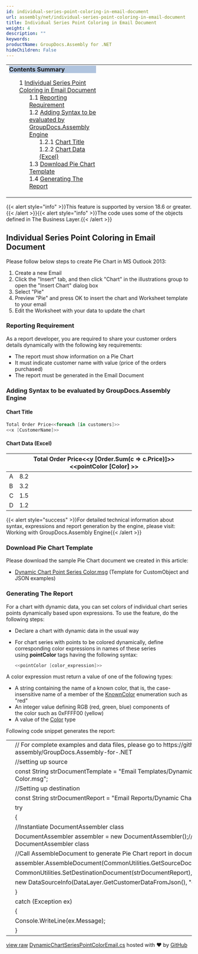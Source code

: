 ```yaml
---
id: individual-series-point-coloring-in-email-document
url: assembly/net/individual-series-point-coloring-in-email-document
title: Individual Series Point Coloring in Email Document
weight: 4
description: ""
keywords: 
productName: GroupDocs.Assembly for .NET
hideChildren: False
---
```

<table class="sectionMacro" border="0" cellpadding="5" cellspacing="0" width="100%"><tbody><tr><td valign="top" width="50%"><div class="panel" style="border-top-width: 1px; border-right-width: 1px; border-bottom-width: 1px; border-left-width: 1px;"><div class="panelHeader" style="border-bottom-width: 1px; background-color: rgb(176, 196, 222);"><b>Contents Summary</b></div><div class="panelContent"><style type="text/css">div.rbtoc1593026666844 { padding-top: 0px; padding-right: 0px; padding-bottom: 0px; padding-left: 0px; }div.rbtoc1593026666844 ul { list-style-type: none; list-style-image: none; margin-left: 0px; }div.rbtoc1593026666844 li { margin-left: 0px; padding-left: 0px; }</style><div class="toc rbtoc1593026666844"><ul class="toc-indentation"><li><span class="TOCOutline">1</span> <a href="#IndividualSeriesPointColoringinEmailDocument-IndividualSeriesPointColoringinEmailDocument">Individual Series Point Coloring in Email Document</a><ul class="toc-indentation"><li><span class="TOCOutline">1.1</span> <a href="#IndividualSeriesPointColoringinEmailDocument-ReportingRequirement">Reporting Requirement</a></li><li><span class="TOCOutline">1.2</span> <a href="#IndividualSeriesPointColoringinEmailDocument-AddingSyntaxtobeevaluatedbyGroupDocs.AssemblyEngine">Adding Syntax to be evaluated by GroupDocs.Assembly Engine</a><ul class="toc-indentation"><li><span class="TOCOutline">1.2.1</span> <a href="#IndividualSeriesPointColoringinEmailDocument-ChartTitle">Chart Title</a></li><li><span class="TOCOutline">1.2.2</span> <a href="#IndividualSeriesPointColoringinEmailDocument-ChartData(Excel)">Chart Data (Excel)</a></li></ul></li><li><span class="TOCOutline">1.3</span> <a href="#IndividualSeriesPointColoringinEmailDocument-DownloadPieChartTemplate">Download Pie Chart Template</a></li><li><span class="TOCOutline">1.4</span> <a href="#IndividualSeriesPointColoringinEmailDocument-GeneratingTheReport">Generating The Report</a></li></ul></li></ul></div></div></div></td><td valign="top" width="15%">&nbsp;</td><td valign="top" width="35%">&nbsp;</td></tr></tbody></table>

{{< alert style="info" >}}This feature is supported by version 18.6 or greater.{{< /alert >}}{{< alert style="info" >}}The code uses some of the objects defined in The Business Layer.{{< /alert >}}

## Individual Series Point Coloring in Email Document

Please follow below steps to create Pie Chart in MS Outlook 2013:

1.  Create a new Email
2.  Click the "Insert" tab, and then click "Chart" in the illustrations group to open the "Insert Chart" dialog box
3.  Select "Pie"
4.  Preview "Pie" and press OK to insert the chart and Worksheet template to your email
5.  Edit the Worksheet with your data to update the chart

### Reporting Requirement

As a report developer, you are required to share your customer orders details dynamically with the following key requirements:

*   The report must show information on a Pie Chart
*   It must indicate customer name with value (price of the orders purchased)
*   The report must be generated in the Email Document

### Adding Syntax to be evaluated by GroupDocs.Assembly Engine

#### Chart Title

```csharp
Total Order Price<<foreach [in customers]>>
<<x [CustomerName]>>

```

#### Chart Data (Excel)

|   | Total Order Price<<y [Order.Sum(c => c.Price)]>><<pointColor [Color] >> |
| --- | --- |
| A | 8.2 |
| B | 3.2 |
| C | 1.5 |
| D | 1.2 |

{{< alert style="success" >}}For detailed technical information about syntax, expressions and report generation by the engine, please visit: Working with GroupDocs.Assembly Engine{{< /alert >}}

### Download Pie Chart Template

Please download the sample Pie Chart document we created in this article:

*   [Dynamic Chart Point Series Color.msg](https://github.com/groupdocs-assembly/GroupDocs.Assembly-for-.NET/blob/master/Examples/Data/Source/Email%20Templates/Dynamic%20Chart%20Point%20Series%20Color.msg) (Template for CustomObject and JSON examples) 

### Generating The Report

For a chart with dynamic data, you can set colors of individual chart series points dynamically based upon expressions. To use the feature, do the following steps:

*   Declare a chart with dynamic data in the usual way
*   For chart series with points to be colored dynamically, define corresponding color expressions in names of these series using **pointColor** tags having the following syntax:
    
    ```csharp
    <<pointColor [color_expression]>>
    ```
    

A color expression must return a value of one of the following types:

*   A string containing the name of a known color, that is, the case-insensitive name of a member of the [KnownColor](https://msdn.microsoft.com/en-us/library/system.drawing.knowncolor(v=vs.110).aspx) enumeration such as "red"
*   An integer value defining RGB (red, green, blue) components of the color such as 0xFFFF00 (yellow)
*   A value of the [Color](http://msdn.microsoft.com/en-us/library/system.drawing.color(v=vs.110).aspx) type

Following code snippet generates the report:

<table class="highlight tab-size js-file-line-container" data-tab-size="8" data-paste-markdown-skip=""><tbody><tr><td id="file-dynamicchartseriespointcoloremail-cs-L1" class="blob-num js-line-number" data-line-number="1"></td><td id="file-dynamicchartseriespointcoloremail-cs-LC1" class="blob-code blob-code-inner js-file-line"><span class="pl-c"><span class="pl-c">//</span> For complete examples and data files, please go to https://github.com/groupdocs-assembly/GroupDocs.Assembly-for-.NET</span></td></tr><tr><td id="file-dynamicchartseriespointcoloremail-cs-L2" class="blob-num js-line-number" data-line-number="2"></td><td id="file-dynamicchartseriespointcoloremail-cs-LC2" class="blob-code blob-code-inner js-file-line"><span class="pl-c"><span class="pl-c">//</span>setting up source</span></td></tr><tr><td id="file-dynamicchartseriespointcoloremail-cs-L3" class="blob-num js-line-number" data-line-number="3"></td><td id="file-dynamicchartseriespointcoloremail-cs-LC3" class="blob-code blob-code-inner js-file-line"><span class="pl-k">const</span> <span class="pl-en">String</span> <span class="pl-smi">strDocumentTemplate</span> <span class="pl-k">=</span> <span class="pl-s"><span class="pl-pds">"</span>Email Templates/Dynamic Chart Point Series Color.msg<span class="pl-pds">"</span></span>;</td></tr><tr><td id="file-dynamicchartseriespointcoloremail-cs-L4" class="blob-num js-line-number" data-line-number="4"></td><td id="file-dynamicchartseriespointcoloremail-cs-LC4" class="blob-code blob-code-inner js-file-line"><span class="pl-c"><span class="pl-c">//</span>Setting up destination</span></td></tr><tr><td id="file-dynamicchartseriespointcoloremail-cs-L5" class="blob-num js-line-number" data-line-number="5"></td><td id="file-dynamicchartseriespointcoloremail-cs-LC5" class="blob-code blob-code-inner js-file-line"><span class="pl-k">const</span> <span class="pl-en">String</span> <span class="pl-smi">strDocumentReport</span> <span class="pl-k">=</span> <span class="pl-s"><span class="pl-pds">"</span>Email Reports/Dynamic Chart Point Series Color.msg<span class="pl-pds">"</span></span>;</td></tr><tr><td id="file-dynamicchartseriespointcoloremail-cs-L6" class="blob-num js-line-number" data-line-number="6"></td><td id="file-dynamicchartseriespointcoloremail-cs-LC6" class="blob-code blob-code-inner js-file-line"><span class="pl-k">try</span></td></tr><tr><td id="file-dynamicchartseriespointcoloremail-cs-L7" class="blob-num js-line-number" data-line-number="7"></td><td id="file-dynamicchartseriespointcoloremail-cs-LC7" class="blob-code blob-code-inner js-file-line">{</td></tr><tr><td id="file-dynamicchartseriespointcoloremail-cs-L8" class="blob-num js-line-number" data-line-number="8"></td><td id="file-dynamicchartseriespointcoloremail-cs-LC8" class="blob-code blob-code-inner js-file-line"><span class="pl-c"><span class="pl-c">//</span>Instantiate DocumentAssembler class</span></td></tr><tr><td id="file-dynamicchartseriespointcoloremail-cs-L9" class="blob-num js-line-number" data-line-number="9"></td><td id="file-dynamicchartseriespointcoloremail-cs-LC9" class="blob-code blob-code-inner js-file-line"><span class="pl-en">DocumentAssembler</span> <span class="pl-smi">assembler</span> <span class="pl-k">=</span> <span class="pl-k">new</span> <span class="pl-en">DocumentAssembler</span>();<span class="pl-c"><span class="pl-c">//</span>initialize object of DocumentAssembler class</span></td></tr><tr><td id="file-dynamicchartseriespointcoloremail-cs-L10" class="blob-num js-line-number" data-line-number="10"></td><td id="file-dynamicchartseriespointcoloremail-cs-LC10" class="blob-code blob-code-inner js-file-line"><span class="pl-c"><span class="pl-c">//</span>Call AssembleDocument to generate Pie Chart report in document format</span></td></tr><tr><td id="file-dynamicchartseriespointcoloremail-cs-L11" class="blob-num js-line-number" data-line-number="11"></td><td id="file-dynamicchartseriespointcoloremail-cs-LC11" class="blob-code blob-code-inner js-file-line"><span class="pl-smi">assembler</span>.<span class="pl-en">AssembleDocument</span>(<span class="pl-smi">CommonUtilities</span>.<span class="pl-en">GetSourceDocument</span>(<span class="pl-smi">strDocumentTemplate</span>),</td></tr><tr><td id="file-dynamicchartseriespointcoloremail-cs-L12" class="blob-num js-line-number" data-line-number="12"></td><td id="file-dynamicchartseriespointcoloremail-cs-LC12" class="blob-code blob-code-inner js-file-line"><span class="pl-smi">CommonUtilities</span>.<span class="pl-en">SetDestinationDocument</span>(<span class="pl-smi">strDocumentReport</span>),</td></tr><tr><td id="file-dynamicchartseriespointcoloremail-cs-L13" class="blob-num js-line-number" data-line-number="13"></td><td id="file-dynamicchartseriespointcoloremail-cs-LC13" class="blob-code blob-code-inner js-file-line"><span class="pl-k">new</span> <span class="pl-en">DataSourceInfo</span>(<span class="pl-smi">DataLayer</span>.<span class="pl-en">GetCustomerDataFromJson</span>(), <span class="pl-s"><span class="pl-pds">"</span>customers<span class="pl-pds">"</span></span>));</td></tr><tr><td id="file-dynamicchartseriespointcoloremail-cs-L14" class="blob-num js-line-number" data-line-number="14"></td><td id="file-dynamicchartseriespointcoloremail-cs-LC14" class="blob-code blob-code-inner js-file-line">}</td></tr><tr><td id="file-dynamicchartseriespointcoloremail-cs-L15" class="blob-num js-line-number" data-line-number="15"></td><td id="file-dynamicchartseriespointcoloremail-cs-LC15" class="blob-code blob-code-inner js-file-line"><span class="pl-k">catch</span> (<span class="pl-en">Exception</span> <span class="pl-smi">ex</span>)</td></tr><tr><td id="file-dynamicchartseriespointcoloremail-cs-L16" class="blob-num js-line-number" data-line-number="16"></td><td id="file-dynamicchartseriespointcoloremail-cs-LC16" class="blob-code blob-code-inner js-file-line">{</td></tr><tr><td id="file-dynamicchartseriespointcoloremail-cs-L17" class="blob-num js-line-number" data-line-number="17"></td><td id="file-dynamicchartseriespointcoloremail-cs-LC17" class="blob-code blob-code-inner js-file-line"><span class="pl-smi">Console</span>.<span class="pl-en">WriteLine</span>(<span class="pl-smi">ex</span>.<span class="pl-smi">Message</span>);</td></tr><tr><td id="file-dynamicchartseriespointcoloremail-cs-L18" class="blob-num js-line-number" data-line-number="18"></td><td id="file-dynamicchartseriespointcoloremail-cs-LC18" class="blob-code blob-code-inner js-file-line">}</td></tr></tbody></table>

[view raw](https://gist.github.com/GroupDocsGists/eb60870505358ef73a277fa25524d7a7/raw/1519ff9861ec9dbcbe860b2b736b05ec1cda8059/DynamicChartSeriesPointColorEmail.cs) [DynamicChartSeriesPointColorEmail.cs](https://gist.github.com/GroupDocsGists/eb60870505358ef73a277fa25524d7a7#file-dynamicchartseriespointcoloremail-cs) hosted with ❤ by [GitHub](https://github.com)

